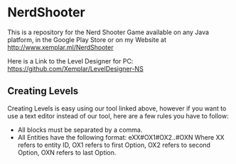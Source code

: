 # NerdShooter

This is a repository for the Nerd Shooter Game available on any Java platform, in the Google Play Store or on my Website at http://www.xemplar.ml/NerdShooter

Here is a Link to the Level Designer for PC: https://github.com/Xemplar/LevelDesigner-NS

## Creating Levels

Creating Levels is easy using our tool linked above, however if you want to use a text editor instead of our tool, here
are a few rules you have to follow:

- All blocks must be separated by a comma.
- All Entities have the following format: eXX#OX1#OX2..#OXN
  Where XX refers to entity ID,
  OX1 refers to first Option,
  OX2 refers to second Option,
  OXN refers to last Option.
